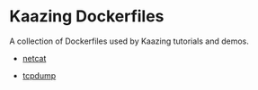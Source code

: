 # Kaazing Dockerfiles

A collection of Dockerfiles used by Kaazing tutorials and demos.

* [netcat](netcat)

* [tcpdump](tcpdump)
